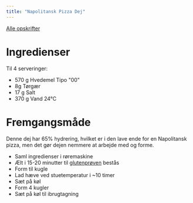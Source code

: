 ```yaml
---
title: "Napolitansk Pizza Dej"
---
```



[Alle opskrifter](https://duffau.github.io/recipes)


# Ingredienser

Til 4 serveringer:
- 570 g Hvedemel Tipo "00"
- 8g Tørgær
- 17 g Salt
- 370 g Vand 24&deg;C

# Fremgangsmåde

Denne dej har 65% hydrering, hvilket er i den lave ende for en Napolitansk pizza, men det gør dejen nemmere at arbejde med og forme. 

- Saml ingredienser i røremaskine
- Ælt i 15-20 minutter til [glutenprøven](https://www.kingarthurbaking.com/blog/2022/10/14/what-is-the-windowpane-test-for-bread-dough) bestås
- Form til kugle
- Lad hæve ved stuetemperatur i ~10 timer
- Sæt på køl
- Form 4 kugler
- Sæt på køl til ibrugtagning


